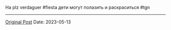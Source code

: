На plz verdaguer #fiesta дети могут полазить и раскраситься #tgn

---
[Original Post](https://t.me/lev2tarragona/1227)
Date: 2023-05-13
